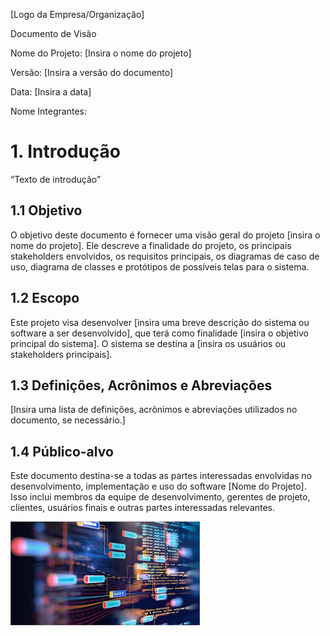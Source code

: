 [Logo da Empresa/Organização]

Documento de Visão

Nome do Projeto: [Insira o nome do projeto]

Versão: [Insira a versão do documento]

Data: [Insira a data]

Nome Integrantes:

# 1\. Introdução

“Texto de introdução”

## 1\.1 Objetivo

O objetivo deste documento é fornecer uma visão geral do projeto [insira o nome do projeto]. Ele descreve a finalidade do projeto, os principais stakeholders envolvidos, os requisitos principais, os diagramas de caso de uso, diagrama de classes e protótipos de possíveis telas para o sistema.

## 1\.2 Escopo

Este projeto visa desenvolver [insira uma breve descrição do sistema ou software a ser desenvolvido], que terá como finalidade [insira o objetivo principal do sistema]. O sistema se destina a [insira os usuários ou stakeholders principais].

## 1\.3 Definições, Acrônimos e Abreviações

[Insira uma lista de definições, acrônimos e abreviações utilizados no documento, se necessário.]

## 1\.4 Público-alvo

Este documento destina-se a todas as partes interessadas envolvidas no desenvolvimento, implementação e uso do software [Nome do Projeto]. Isso inclui membros da equipe de desenvolvimento, gerentes de projeto, clientes, usuários finais e outras partes interessadas relevantes.

![Nome Imagem](./img/images.jpg)
